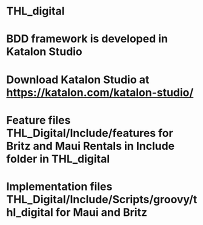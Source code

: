# THL_digital

# BDD framework is developed in Katalon Studio
# Download Katalon Studio at https://katalon.com/katalon-studio/

# Feature files THL_Digital/Include/features for Britz and Maui Rentals in Include folder in THL_digital
# Implementation files THL_Digital/Include/Scripts/groovy/thl_digital for Maui and Britz

